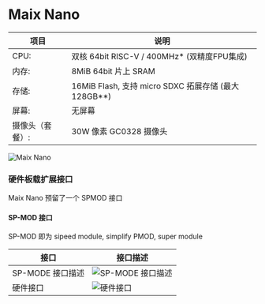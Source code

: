 # Maix Nano


| 项目 | 说明 |
| ---- | ---- |
|CPU: |双核 64bit RISC-V / 400MHz* (双精度FPU集成)|
|内存: |8MiB 64bit 片上 SRAM|
|存储: |16MiB Flash, 支持 micro SDXC 拓展存储 (最大128GB**)|
|屏幕: | 无屏幕 |
|摄像头（套餐）: | 30W 像素 GC0328 摄像头 |

![Maix Nano](../../assets/hardware/m1n/sipeed_maix_nano.png)

### 硬件板载扩展接口

Maix Nano 预留了一个 SPMOD 接口

#### SP-MOD 接口

SP-MOD 即为 sipeed module, simplify PMOD, super module

| 接口 | 接口描述 |
|---|---|
|SP-MODE 接口描述|![SP-MODE 接口描述](../../assets/hardware/module_spmod/spmod_interface_1.png)|
|硬件接口|![硬件接口](../../assets/hardware/module_spmod/spmod_interface_2.png)|
